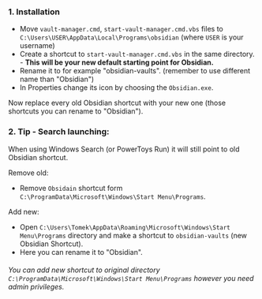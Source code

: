 ### 1. Installation

- Move `vault-manager.cmd`, `start-vault-manager.cmd.vbs` files to `C:\Users\USER\AppData\Local\Programs\obsidian` (where `USER` is your username)
- Create a shortcut to `start-vault-manager.cmd.vbs` in the same directory. - **This will be your new default starting point for Obsidian.**
- Rename it to for example "obsidian-vaults". (remember to use different name than "Obsidian")
- In Properties change its icon by choosing the `Obsidian.exe`.

Now replace every old Obsidian shortcut with your new one (those shortcuts you can rename to "Obsidian").

### 2. Tip - Search launching:
When using Windows Search (or PowerToys Run) it will still point to old Obsidian shortcut.

Remove old:
- Remove `Obsidain` shortcut form `C:\ProgramData\Microsoft\Windows\Start Menu\Programs`.

Add new:
- Open `C:\Users\Tomek\AppData\Roaming\Microsoft\Windows\Start Menu\Programs` directory and make a shortcut to `obsidian-vaults` (new Obsidian Shortcut).
- Here you can rename it to "Obsidian".

###### You can add new shortcut to original directory `C:\ProgramData\Microsoft\Windows\Start Menu\Programs` however you need admin privileges.